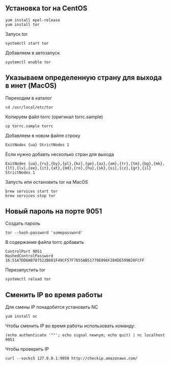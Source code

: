 ## Установка tor на CentOS
```
yum install epel-release
yum install tor
```

Запуск tor
```
systemctl start tor
```

Добавляем в автозапуск
```
systemctl enable tor
```

## Указываем определенную страну для выхода в инет (MacOS)
Переходим в каталог
```
cd /usr/local/etc/tor
```
Копируем файл torrc (оригинал torrc.sample)
```
cp torrc.sample torrc
```

Добавляем в новом файле строку
```
ExitNodes {ua} StrictNodes 1
```

Если нужно добавть несколько стран для выхода
```
ExitNodes {ua},{ru},{by},{pl},{kz},{ge},{az},{am},{tr},{tm},{bg},{mk},{lt},{lv},{ee},{it},{at},{md},{ro},{hu},{sk},{si},{cz},{gr},{il} StrictNodes 1
```

Запусть или остановить tor на MacOS
```
brew services start tor
brew services stop tor
```

## Новый пароль на порте 9051
Создать пароль
```
tor --hash-password 'somepassword'
```

В содержание файла torrc добавить
```
ControlPort 9051
HashedControlPassword 16:51A7DD6AB787522B601F49CF57F7655AB51779E096F284DE599B26FCFF
```

Перезапустить tor
```
systemctl reload tor
```

## Сменить IP во время работы
Для смены IP понадобится установить NC
```
yum install nc
```

Чтобы сменить IP во время работы использовать команду:
```
(echo authenticate '""'; echo signal newnym; echo quit) | nc localhost 9051
```

Чтобы проверить IP
```
curl --socks5 127.0.0.1:9050 http://checkip.amazonaws.com/
```


















